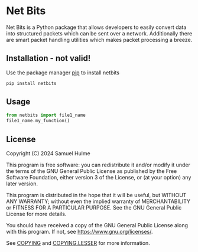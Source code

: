 # Net Bits

Net Bits is a Python package that allows developers to easily convert data into structured packets which can be sent over a network. Additionally there are smart packet handling utilities which makes packet processing a breeze.

## Installation - not valid!

Use the package manager [pip](https://pip.pypa.io/en/stable/) to install netbits

```bash
pip install netbits
```

## Usage

```python
from netbits import file1_name
file1_name.my_function()
```

## License

Copyright (C) 2024 Samuel Hulme

This program is free software: you can redistribute it and/or modify
it under the terms of the GNU General Public License as published by
the Free Software Foundation, either version 3 of the License, or
(at your option) any later version.

This program is distributed in the hope that it will be useful,
but WITHOUT ANY WARRANTY; without even the implied warranty of
MERCHANTABILITY or FITNESS FOR A PARTICULAR PURPOSE.  See the
GNU General Public License for more details.

You should have received a copy of the GNU General Public License
along with this program.  If not, see <https://www.gnu.org/licenses/>.

See [COPYING](./COPYING) and [COPYING.LESSER](./COPYING.LESSER) for more information.
